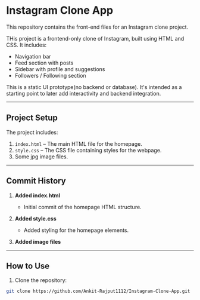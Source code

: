 # Instagram Clone App

This repository contains the front-end files for an Instagram clone project.

THis project is a frontend-only clone of Instagram, built using HTML and CSS.
It includes:
- Navigation bar
- Feed section with posts
- Sidebar with profile and suggestions
- Followers / Following section

This is a static UI prototype(no backend or database). It's intended as a starting point to later add interactivity and backend integration.

---

## Project Setup

The project includes:

1. `index.html` – The main HTML file for the homepage.  
2. `style.css` – The CSS file containing styles for the webpage.
3.  Some jpg image files.

---

## Commit History

1. **Added index.html**  
   - Initial commit of the homepage HTML structure.

2. **Added style.css**  
   - Added styling for the homepage elements.

3. **Added image files**

---

## How to Use

1. Clone the repository:

```bash
git clone https://github.com/Ankit-Rajput1112/Instagram-Clone-App.git
